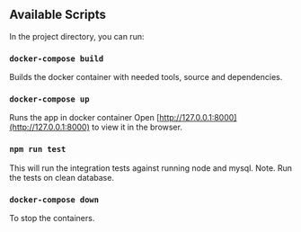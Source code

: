 ## Available Scripts

In the project directory, you can run:

### `docker-compose build`

Builds the docker container with needed tools, source and dependencies.

### `docker-compose up`

Runs the app in docker container
Open [http://127.0.0.1:8000](http://127.0.0.1:8000) to view it in the browser.

### `npm run test`

This will run the integration tests against running node and mysql. 
Note. Run the tests on clean database. 

### `docker-compose down`

To stop the containers.
